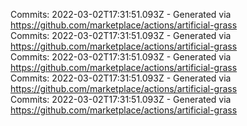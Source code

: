 Commits: 2022-03-02T17:31:51.093Z - Generated via https://github.com/marketplace/actions/artificial-grass
<br>
Commits: 2022-03-02T17:31:51.093Z - Generated via https://github.com/marketplace/actions/artificial-grass
<br>
Commits: 2022-03-02T17:31:51.093Z - Generated via https://github.com/marketplace/actions/artificial-grass
<br>
Commits: 2022-03-02T17:31:51.093Z - Generated via https://github.com/marketplace/actions/artificial-grass
<br>
Commits: 2022-03-02T17:31:51.093Z - Generated via https://github.com/marketplace/actions/artificial-grass
<br>

